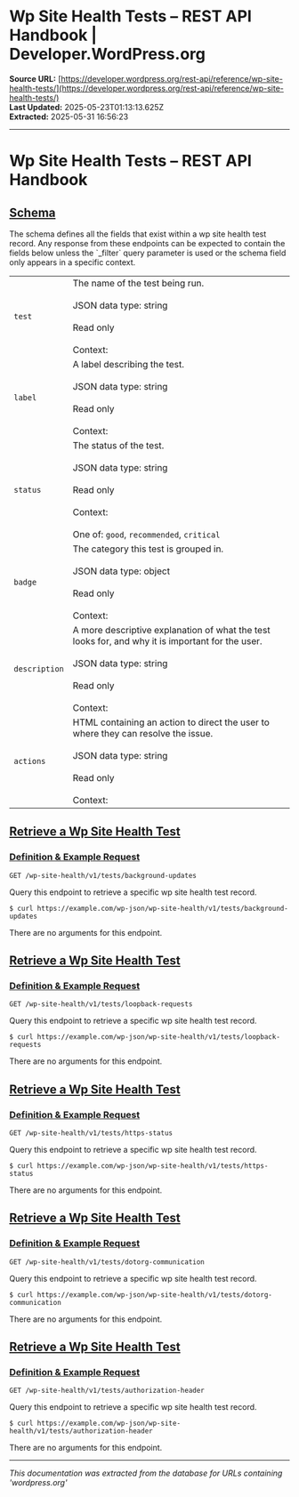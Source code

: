 # Wp Site Health Tests – REST API Handbook | Developer.WordPress.org

**Source URL:** [https://developer.wordpress.org/rest-api/reference/wp-site-health-tests/](https://developer.wordpress.org/rest-api/reference/wp-site-health-tests/)  
**Last Updated:** 2025-05-23T01:13:13.625Z  
**Extracted:** 2025-05-31 16:56:23

---

# Wp Site Health Tests – REST API Handbook

## [Schema](#schema)

The schema defines all the fields that exist within a wp site health test record. Any response from these endpoints can be expected to contain the fields below unless the \`\_filter\` query parameter is used or the schema field only appears in a specific context.

|     |     |
| --- | --- |
| `test` | The name of the test being run.<br><br>JSON data type: string<br><br>Read only<br><br>Context: |
| `label` | A label describing the test.<br><br>JSON data type: string<br><br>Read only<br><br>Context: |
| `status` | The status of the test.<br><br>JSON data type: string<br><br>Read only<br><br>Context:<br><br>One of: `good`, `recommended`, `critical` |
| `badge` | The category this test is grouped in.<br><br>JSON data type: object<br><br>Read only<br><br>Context: |
| `description` | A more descriptive explanation of what the test looks for, and why it is important for the user.<br><br>JSON data type: string<br><br>Read only<br><br>Context: |
| `actions` | HTML containing an action to direct the user to where they can resolve the issue.<br><br>JSON data type: string<br><br>Read only<br><br>Context: |

## [Retrieve a Wp Site Health Test](#retrieve-a-wp-site-health-test)

### [Definition & Example Request](#definition-example-request)

`GET /wp-site-health/v1/tests/background-updates`

Query this endpoint to retrieve a specific wp site health test record.

`$ curl https://example.com/wp-json/wp-site-health/v1/tests/background-updates`

There are no arguments for this endpoint.

## [Retrieve a Wp Site Health Test](#retrieve-a-wp-site-health-test-2)

### [Definition & Example Request](#definition-example-request-2)

`GET /wp-site-health/v1/tests/loopback-requests`

Query this endpoint to retrieve a specific wp site health test record.

`$ curl https://example.com/wp-json/wp-site-health/v1/tests/loopback-requests`

There are no arguments for this endpoint.

## [Retrieve a Wp Site Health Test](#retrieve-a-wp-site-health-test-3)

### [Definition & Example Request](#definition-example-request-3)

`GET /wp-site-health/v1/tests/https-status`

Query this endpoint to retrieve a specific wp site health test record.

`$ curl https://example.com/wp-json/wp-site-health/v1/tests/https-status`

There are no arguments for this endpoint.

## [Retrieve a Wp Site Health Test](#retrieve-a-wp-site-health-test-4)

### [Definition & Example Request](#definition-example-request-4)

`GET /wp-site-health/v1/tests/dotorg-communication`

Query this endpoint to retrieve a specific wp site health test record.

`$ curl https://example.com/wp-json/wp-site-health/v1/tests/dotorg-communication`

There are no arguments for this endpoint.

## [Retrieve a Wp Site Health Test](#retrieve-a-wp-site-health-test-5)

### [Definition & Example Request](#definition-example-request-5)

`GET /wp-site-health/v1/tests/authorization-header`

Query this endpoint to retrieve a specific wp site health test record.

`$ curl https://example.com/wp-json/wp-site-health/v1/tests/authorization-header`

There are no arguments for this endpoint.

---

*This documentation was extracted from the database for URLs containing 'wordpress.org'*

